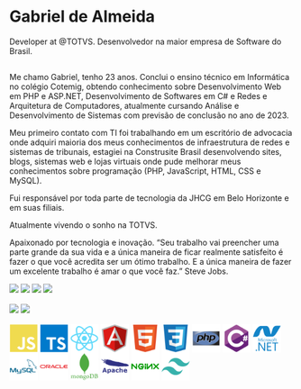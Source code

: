 # Gabriel de Almeida

Developer at @TOTVS.
Desenvolvedor na maior empresa de Software do Brasil.

##

Me chamo Gabriel, tenho 23 anos.
Conclui o ensino técnico em Informática no colégio Cotemig, obtendo conhecimento sobre Desenvolvimento Web em PHP e ASP.NET, Desenvolvimento de Softwares em C# e Redes e Arquitetura de Computadores, atualmente cursando Análise e Desenvolvimento de Sistemas com previsão de conclusão no ano de 2023.

Meu primeiro contato com TI foi trabalhando em um escritório de advocacia onde adquiri maioria dos meus conhecimentos de infraestrutura de redes e sistemas de tribunais, estagiei na Construsite Brasil desenvolvendo sites, blogs, sistemas web e lojas virtuais onde pude melhorar meus conhecimentos sobre programação (PHP, JavaScript, HTML, CSS e MySQL).

Fui responsável por toda parte de tecnologia da JHCG em Belo Horizonte e em suas filiais.

Atualmente vivendo o sonho na TOTVS.

Apaixonado por tecnologia e inovação.
“Seu trabalho vai preencher uma parte grande da sua vida e a única maneira de ficar realmente satisfeito é fazer o que você acredita ser um ótimo trabalho. E a única maneira de fazer um excelente trabalho é amar o que você faz.” Steve Jobs.



<div>
  <a href="https://www.linkedin.com/in/gabriel-de-almeida-5bb7a614a/" target="_blank"><img src="https://img.shields.io/badge/-LinkedIn-%230077B5?style=for-the-badge&logo=linkedin&logoColor=white" target="_blank"></a>
  <a href="https://instagram.com/gabriel.alm31da.galo" target="_blank"><img src="https://img.shields.io/badge/-Instagram-%23E4405F?style=for-the-badge&logo=instagram&logoColor=white" target="_blank"></a>
  <a href = "mailto:gabriel.almeida.p@outlook.com"><img src="https://img.shields.io/badge/-Gmail-%23333?style=for-the-badge&logo=gmail&logoColor=white" target="_blank"></a>
  <a href="https://twitter.com/Gabr13l_DeV" target="_blank"><img src="https://img.shields.io/badge/-Twitter-%230077B5?style=for-the-badge&logo=twitter&logoColor=white" target="_blank"></a> 
 
</div>

<br>
 <div>
  <img height="180em" src="https://github-readme-stats.vercel.app/api?username=Gabr13dev&show_icons=true&theme=dark&include_all_commits=true&count_private=true&text_color=10b981&title_color=10b981"/>
  <img height="180em" src="https://github-readme-stats.vercel.app/api/top-langs/?username=Gabr13dev&layout=compact&langs_count=7&theme=dark&text_color=10b981&title_color=10b981"/>
</div>
<div style="display: inline_block"><br>
  <img align="center" alt="Js" height="50" width="50" src="https://raw.githubusercontent.com/devicons/devicon/master/icons/javascript/javascript-plain.svg">
  <img align="center" alt="Ts" height="50" width="50" src="https://raw.githubusercontent.com/devicons/devicon/master/icons/typescript/typescript-plain.svg">
  <img align="center" alt="React" height="50" width="50" src="https://raw.githubusercontent.com/devicons/devicon/master/icons/react/react-original.svg">
  <img align="center" alt="Angular" height="50" width="50" src="https://raw.githubusercontent.com/devicons/devicon/master/icons/angularjs/angularjs-original.svg">
  <img align="center" alt="HTML" height="50" width="50" src="https://raw.githubusercontent.com/devicons/devicon/master/icons/html5/html5-original.svg">
  <img align="center" alt="CSS" height="50" width="50" src="https://raw.githubusercontent.com/devicons/devicon/master/icons/css3/css3-original.svg">
  <img align="center" alt="Php" height="50" width="50" src="https://raw.githubusercontent.com/devicons/devicon/master/icons/php/php-original.svg">
  <img align="center" alt="Csharp" height="50" width="50" src="https://raw.githubusercontent.com/devicons/devicon/master/icons/csharp/csharp-original.svg">
  <img align="center" alt=".NET" height="50" width="50" src="https://raw.githubusercontent.com/devicons/devicon/master/icons/dot-net/dot-net-plain-wordmark.svg">
  <img align="center" alt="Mysql" height="50" width="50" src="https://raw.githubusercontent.com/devicons/devicon/master/icons/mysql/mysql-plain-wordmark.svg">
  <img align="center" alt="Oracle" height="50" width="50" src="https://raw.githubusercontent.com/devicons/devicon/master/icons/oracle/oracle-original.svg">
  <img align="center" alt="MongoDB" height="50" width="50" src="https://raw.githubusercontent.com/devicons/devicon/master/icons/mongodb/mongodb-plain-wordmark.svg">
  <img align="center" alt="Apache" height="50" width="50" src="https://raw.githubusercontent.com/devicons/devicon/master/icons/apache/apache-plain-wordmark.svg">
  <img align="center" alt="Nginx" height="50" width="50" src="https://raw.githubusercontent.com/devicons/devicon/master/icons/nginx/nginx-original.svg">
  <img align="center" alt="Tailwind" height="50" width="50" src="https://raw.githubusercontent.com/devicons/devicon/master/icons/tailwindcss/tailwindcss-plain.svg">
</div>
<br>

